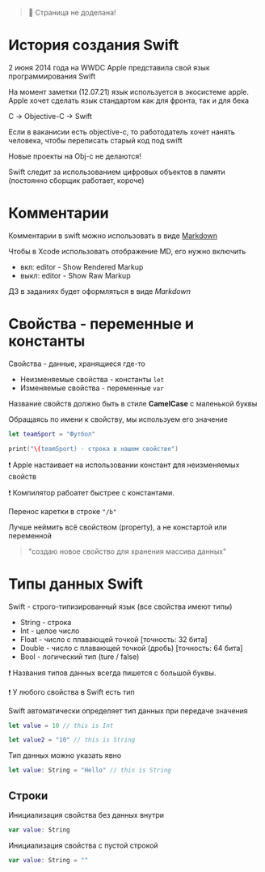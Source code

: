 >🔺 Страница не доделана!
# История создания Swift

2 июня 2014 года на WWDC Apple представила свой язык программирования Swift 

На момент заметки (12.07.21) язык используется в экосистеме apple.
Apple хочет сделать язык стандартом как для фронта, так и для бека

С -> Objective-C -> Swift

Если в ваканисии есть objective-c, то работодатель хочет нанять человека, чтобы переписать старый код под swift

Новые проекты на Obj-c не делаются!

Swift следит за использованием цифровых объектов в памяти (постоянно сборщик работает, короче)


# Комментарии
Комментарии в swift можно использовать в виде [Markdown](https://gist.github.com/Jekins/2bf2d0638163f1294637)

Чтобы в Xcode использовать отображение MD, его нужно включить
- вкл: editor - Show Rendered Markup
- выкл: editor - Show Raw Markup

ДЗ в заданиях будет оформляться в виде _Markdown_


# Свойства - переменные и константы
Свойства - данные, хранящиеся где-то
- Неизменяемые свойства - константы  `let`
- Изменяемые свойства - переменные  `var`

Название свойств должно быть в стиле **CamelCase** с маленькой буквы

Обращаясь по имени к свойству, мы используем его значение
```swift
let teamSport = "Футбол"

print("\(teamSport) - строка в нашем свойстве")
```
❗️ Apple настаивает на использовании констант для неизменяемых свойств

❗️ Компилятор рабоатет быстрее с константами.


Перенос каретки в строке `"/b"`

Лучше неймить всё свойством (property), а не констартой или переменной
> "создаю новое свойство для хранения массива данных"


# Типы данных Swift

Swift - строго-типизированный язык (все свойства имеют типы)

- String - строка
- Int - целое число
- Float - число с плавающей точкой [точность: 32 бита]
- Double - число с плавающей точкой (дробь) [точность: 64 бита]
- Bool - логический тип (ture / false)

❗️ Названия типов данных всегда пишется с большой буквы.

❗️ У любого свойства в Swift есть тип

Swift автоматически определяет тип данных при передаче значения
```swift
let value = 10 // this is Int

let value2 = "10" // this is String
```

Тип данных можно указать явно 
```swift
let value: String = "Hello" // this is String
```



## Строки

Инициализация свойства без данных внутри
```swift
var value: String
```

Инициализация свойства с пустой строкой
```swift
var value: String = ""
```
